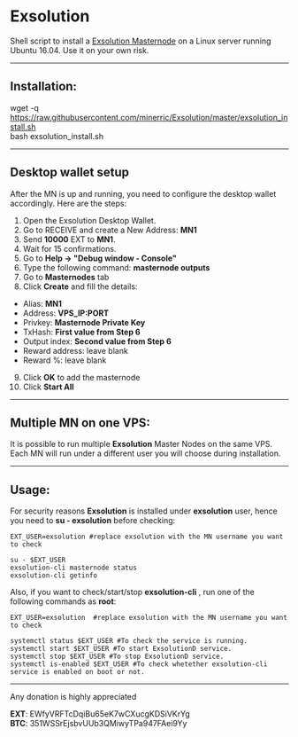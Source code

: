 # Exsolution
Shell script to install a [Exsolution Masternode](https://www.exsolution.io/) on a Linux server running Ubuntu 16.04. Use it on your own risk.  

***
## Installation:  

wget -q https://raw.githubusercontent.com/minerric/Exsolution/master/exsolution_install.sh  
bash exsolution_install.sh
***

## Desktop wallet setup  

After the MN is up and running, you need to configure the desktop wallet accordingly. Here are the steps:  
1. Open the Exsolution Desktop Wallet.  
2. Go to RECEIVE and create a New Address: **MN1**  
3. Send **10000** EXT to **MN1**.  
4. Wait for 15 confirmations.  
5. Go to **Help -> "Debug window - Console"**  
6. Type the following command: **masternode outputs**  
7. Go to **Masternodes** tab  
8. Click **Create** and fill the details:  
* Alias: **MN1**  
* Address: **VPS_IP:PORT**  
* Privkey: **Masternode Private Key**  
* TxHash: **First value from Step 6**  
* Output index:  **Second value from Step 6**  
* Reward address: leave blank  
* Reward %: leave blank  
9. Click **OK** to add the masternode  
10. Click **Start All**  

***

## Multiple MN on one VPS:

It is possible to run multiple **Exsolution** Master Nodes on the same VPS. Each MN will run under a different user you will choose during installation.  

***


## Usage:  

For security reasons **Exsolution** is installed under **exsolution** user, hence you need to **su - exsolution** before checking:    

```
EXT_USER=exsolution #replace exsolution with the MN username you want to check

su - $EXT_USER
exsolution-cli masternode status
exsolution-cli getinfo
```  

Also, if you want to check/start/stop **exsolution-cli** , run one of the following commands as **root**:

```
EXT_USER=exsolution  #replace exsolution with the MN username you want to check  
  
systemctl status $EXT_USER #To check the service is running.  
systemctl start $EXT_USER #To start ExsolutionD service.  
systemctl stop $EXT_USER #To stop ExsolutionD service.  
systemctl is-enabled $EXT_USER #To check whetether exsolution-cli service is enabled on boot or not.  
```  

***

  
Any donation is highly appreciated  

**EXT**: EWfyVRFTcDqiBu65eK7wCXucgKDSiVKrYg  
**BTC**: 351WSSrEjsbvUUb3QMiwyTPa947FAei9Yy 
